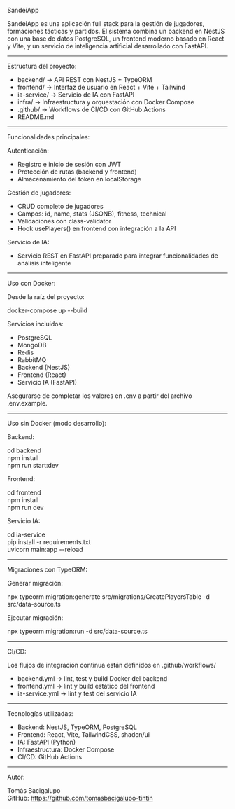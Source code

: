 SandeiApp

SandeiApp es una aplicación full stack para la gestión de jugadores, formaciones tácticas y partidos. El sistema combina un backend en NestJS con una base de datos PostgreSQL, un frontend moderno basado en React y Vite, y un servicio de inteligencia artificial desarrollado con FastAPI.

---

Estructura del proyecto:

- backend/          → API REST con NestJS + TypeORM  
- frontend/         → Interfaz de usuario en React + Vite + Tailwind  
- ia-service/       → Servicio de IA con FastAPI  
- infra/            → Infraestructura y orquestación con Docker Compose  
- .github/          → Workflows de CI/CD con GitHub Actions  
- README.md

---

Funcionalidades principales:

Autenticación:

- Registro e inicio de sesión con JWT
- Protección de rutas (backend y frontend)
- Almacenamiento del token en localStorage

Gestión de jugadores:

- CRUD completo de jugadores
- Campos: id, name, stats (JSONB), fitness, technical
- Validaciones con class-validator
- Hook usePlayers() en frontend con integración a la API

Servicio de IA:

- Servicio REST en FastAPI preparado para integrar funcionalidades de análisis inteligente

---

Uso con Docker:

Desde la raíz del proyecto:

docker-compose up --build

Servicios incluidos:

- PostgreSQL
- MongoDB
- Redis
- RabbitMQ
- Backend (NestJS)
- Frontend (React)
- Servicio IA (FastAPI)

Asegurarse de completar los valores en .env a partir del archivo .env.example.

---

Uso sin Docker (modo desarrollo):

Backend:

cd backend  
npm install  
npm run start:dev

Frontend:

cd frontend  
npm install  
npm run dev

Servicio IA:

cd ia-service  
pip install -r requirements.txt  
uvicorn main:app --reload

---

Migraciones con TypeORM:

Generar migración:

npx typeorm migration:generate src/migrations/CreatePlayersTable -d src/data-source.ts

Ejecutar migración:

npx typeorm migration:run -d src/data-source.ts

---

CI/CD:

Los flujos de integración continua están definidos en .github/workflows/

- backend.yml → lint, test y build Docker del backend
- frontend.yml → lint y build estático del frontend
- ia-service.yml → lint y test del servicio IA

---

Tecnologías utilizadas:

- Backend: NestJS, TypeORM, PostgreSQL
- Frontend: React, Vite, TailwindCSS, shadcn/ui
- IA: FastAPI (Python)
- Infraestructura: Docker Compose
- CI/CD: GitHub Actions

---

Autor:

Tomás Bacigalupo  
GitHub: https://github.com/tomasbacigalupo-tintin
